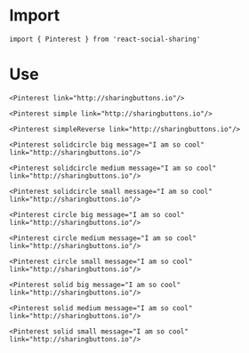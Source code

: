 # Import

```
import { Pinterest } from 'react-social-sharing'
```

# Use

```react
<Pinterest link="http://sharingbuttons.io"/>
```

```react
<Pinterest simple link="http://sharingbuttons.io"/>
```

```react
<Pinterest simpleReverse link="http://sharingbuttons.io"/>
```

```react
<Pinterest solidcircle big message="I am so cool" link="http://sharingbuttons.io"/>
```

```react
<Pinterest solidcircle medium message="I am so cool" link="http://sharingbuttons.io"/>
```

```react
<Pinterest solidcircle small message="I am so cool" link="http://sharingbuttons.io"/>
```

```react
<Pinterest circle big message="I am so cool" link="http://sharingbuttons.io"/>
```

```react
<Pinterest circle medium message="I am so cool" link="http://sharingbuttons.io"/>
```

```react
<Pinterest circle small message="I am so cool" link="http://sharingbuttons.io"/>
```

```react
<Pinterest solid big message="I am so cool" link="http://sharingbuttons.io"/>
```

```react
<Pinterest solid medium message="I am so cool" link="http://sharingbuttons.io"/>
```

```react
<Pinterest solid small message="I am so cool" link="http://sharingbuttons.io"/>
```
